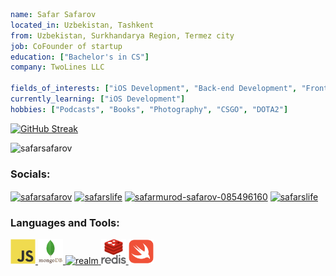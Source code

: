 ```yaml
name: Safar Safarov
located_in: Uzbekistan, Tashkent
from: Uzbekistan, Surkhandarya Region, Termez city
job: CoFounder of startup
education: ["Bachelor's in CS"]
company: TwoLines LLC

fields_of_interests: ["iOS Development", "Back-end Development", "Front-End Development"]
currently_learning: ["iOS Development"]
hobbies: ["Podcasts", "Books", "Photography", "CSGO", "DOTA2"]
```
[![GitHub Streak](https://streak-stats.demolab.com?user=safarsafarov&theme=highcontrast&hide_border=true&border_radius=4.3)](https://git.io/streak-stats)

<p align="left">
    <img src="https://komarev.com/ghpvc/?username=safarsafarov&label=Profile%20views&color=0e75b6&style=flat"
        alt="safarsafarov" />

</p>
<h3 align="left">Socials:</h3>
<a href="https://dev.to/safarsafarov" target="blank"><img align="center"
        src="https://raw.githubusercontent.com/rahuldkjain/github-profile-readme-generator/master/src/images/icons/Social/devto.svg"
        alt="safarsafarov" height="30" width="40" /></a>
<a href="https://twitter.com/safarslife" target="blank"><img align="center"
        src="https://raw.githubusercontent.com/rahuldkjain/github-profile-readme-generator/master/src/images/icons/Social/twitter.svg"
        alt="safarslife" height="30" width="40" /></a>
<a href="https://linkedin.com/in/safarmurod-safarov-085496160" target="blank"><img align="center"
        src="https://raw.githubusercontent.com/rahuldkjain/github-profile-readme-generator/master/src/images/icons/Social/linked-in-alt.svg"
        alt="safarmurod-safarov-085496160" height="30" width="40" /></a>
<a href="https://instagram.com/safarslife" target="blank"><img align="center"
        src="https://raw.githubusercontent.com/rahuldkjain/github-profile-readme-generator/master/src/images/icons/Social/instagram.svg"
        alt="safarslife" height="30" width="40" /></a>

<p align="left">

</p>

<h3 align="left">Languages and Tools:</h3>
<p align="left"> <a href="https://developer.mozilla.org/en-US/docs/Web/JavaScript" target="_blank" rel="noreferrer">
        <img src="https://raw.githubusercontent.com/devicons/devicon/master/icons/javascript/javascript-original.svg"
            alt="javascript" width="40" height="40" /> </a>
    <a href="https://www.mongodb.com/" target="_blank" rel="noreferrer"> <img
            src="https://raw.githubusercontent.com/devicons/devicon/master/icons/mongodb/mongodb-original-wordmark.svg"
            alt="mongodb" width="40" height="40" /> </a> <a href="https://realm.io/" target="_blank" rel="noreferrer">
        <img src="https://raw.githubusercontent.com/bestofjs/bestofjs-webui/8665e8c267a0215f3159df28b33c365198101df5/public/logos/realm.svg"
            alt="realm" width="40" height="40" /> </a> <a href="https://redis.io" target="_blank" rel="noreferrer"> 
            <img src="https://raw.githubusercontent.com/devicons/devicon/master/icons/redis/redis-original-wordmark.svg" alt="redis" width="40" height="40" /> </a> 
            <a href="https://developer.apple.com/swift/" target="_blank" rel="noreferrer"> 
            <img src="https://raw.githubusercontent.com/devicons/devicon/master/icons/swift/swift-original.svg" alt="swift" width="40" height="40" /> <a> </p>
